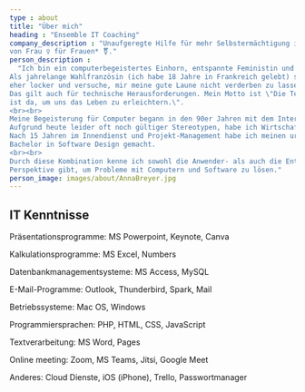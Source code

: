 ```yaml
---
type : about
title: "Über mich"
heading : "Ensemble IT Coaching"
company_description : "Unaufgeregte Hilfe für mehr Selbstermächtigung im Umgang mit Computern und Internet
von Frau ♀︎ für Frauen* ⚧."
person_description :
  "Ich bin ein computerbegeistertes Einhorn, entspannte Feministin und bedingungslose Frauen*-Unterstützerin. 
Als jahrelange Wahlfranzösin (ich habe 18 Jahre in Frankreich gelebt) sehe ich das Leben und seine Herausforderungen 
eher locker und versuche, mir meine gute Laune nicht verderben zu lassen. 
Das gilt auch für technische Herausforderungen. Mein Motto ist \"Die Technik 
ist da, um uns das Leben zu erleichtern.\". 
<br><br>
Meine Begeisterung für Computer begann in den 90er Jahren mit dem Internet. 
Aufgrund heute leider oft noch gültiger Stereotypen, habe ich Wirtschaft statt Informatik studiert. 
Nach 15 Jahren im Innendienst und Projekt-Management habe ich meinen ursprünglichen Traum realisiert und meinen 
Bachelor in Software Design gemacht. 
<br><br>
Durch diese Kombination kenne ich sowohl die Anwender- als auch die Entwicklerseite, was mir eine einzigartige 
Perspektive gibt, um Probleme mit Computern und Software zu lösen."
person_image: images/about/AnnaBreyer.jpg
---
```

## IT Kenntnisse 
Präsentationsprogramme: MS Powerpoint, Keynote, Canva  

Kalkulationsprogramme: MS Excel, Numbers

Datenbankmanagementsysteme: MS Access, MySQL

E-Mail-Programme: Outlook, Thunderbird, Spark, Mail

Betriebssysteme: Mac OS, Windows

Programmiersprachen: PHP, HTML, CSS, JavaScript

Textverarbeitung: MS Word, Pages

Online meeting: Zoom, MS Teams, Jitsi, Google Meet

Anderes: Cloud Dienste, iOS (iPhone), Trello, Passwortmanager